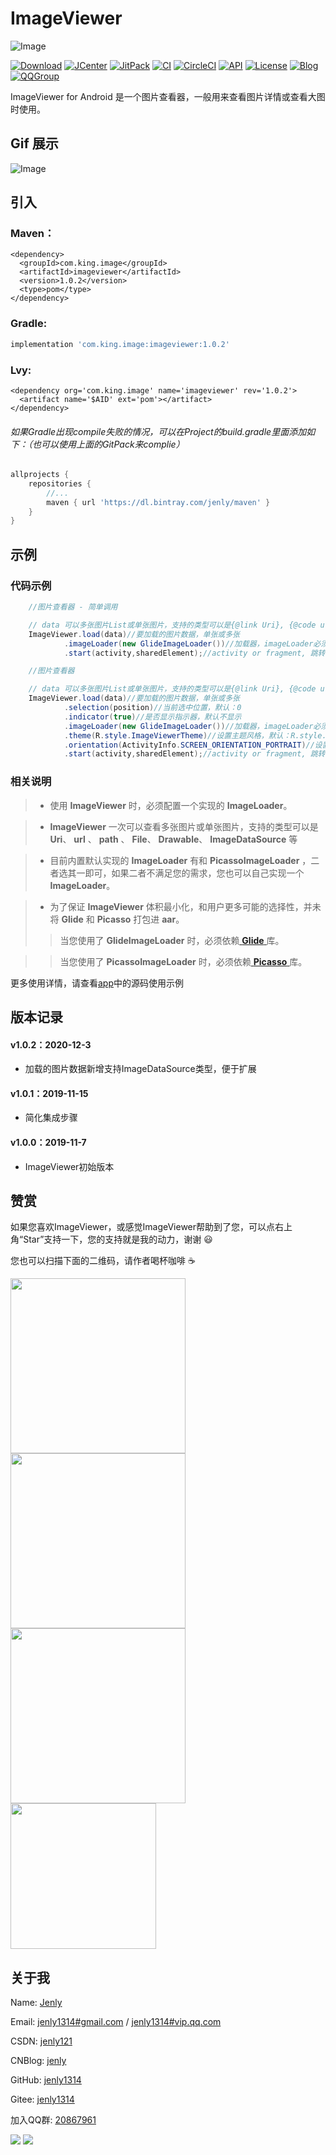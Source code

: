 # ImageViewer

![Image](app/src/main/ic_launcher-web.png)

[![Download](https://img.shields.io/badge/download-App-blue.svg)](https://raw.githubusercontent.com/jenly1314/ImageViewer/master/app/release/app-release.apk)
[![JCenter](https://img.shields.io/badge/JCenter-1.0.2-46C018.svg)](https://bintray.com/beta/#/jenly/maven/imageviewer)
[![JitPack](https://jitpack.io/v/jenly1314/ImageViewer.svg)](https://jitpack.io/#jenly1314/ImageViewer)
[![CI](https://travis-ci.org/jenly1314/ImageViewer.svg?branch=master)](https://travis-ci.org/jenly1314/ImageViewer)
[![CircleCI](https://circleci.com/gh/jenly1314/ImageViewer.svg?style=svg)](https://circleci.com/gh/jenly1314/ImageViewer)
[![API](https://img.shields.io/badge/API-16%2B-blue.svg?style=flat)](https://android-arsenal.com/api?level=16)
[![License](https://img.shields.io/badge/license-MIT-blue.svg)](https://opensource.org/licenses/mit-license.php)
[![Blog](https://img.shields.io/badge/blog-Jenly-9933CC.svg)](https://jenly1314.github.io/)
[![QQGroup](https://img.shields.io/badge/QQGroup-20867961-blue.svg)](http://shang.qq.com/wpa/qunwpa?idkey=8fcc6a2f88552ea44b1411582c94fd124f7bb3ec227e2a400dbbfaad3dc2f5ad)

ImageViewer for Android 是一个图片查看器，一般用来查看图片详情或查看大图时使用。

## Gif 展示
![Image](GIF.gif)


## 引入

### Maven：
```maven
<dependency>
  <groupId>com.king.image</groupId>
  <artifactId>imageviewer</artifactId>
  <version>1.0.2</version>
  <type>pom</type>
</dependency>
```
### Gradle:
```gradle
implementation 'com.king.image:imageviewer:1.0.2'
```

### Lvy:
```lvy
<dependency org='com.king.image' name='imageviewer' rev='1.0.2'>
  <artifact name='$AID' ext='pom'></artifact>
</dependency>
```

###### 如果Gradle出现compile失败的情况，可以在Project的build.gradle里面添加如下：（也可以使用上面的GitPack来complie）
```gradle
allprojects {
    repositories {
        //...
        maven { url 'https://dl.bintray.com/jenly/maven' }
    }
}
```

## 示例

### 代码示例

```Java
    //图片查看器 - 简单调用

    // data 可以多张图片List或单张图片，支持的类型可以是{@link Uri}, {@code url}, {@code path},{@link File}, {@link DrawableRes resId}…等
    ImageViewer.load(data)//要加载的图片数据，单张或多张
            .imageLoader(new GlideImageLoader())//加载器，imageLoader必须配置，目前内置的有GlideImageLoader或PicassoImageLoader，也可以自己实现
            .start(activity,sharedElement);//activity or fragment, 跳转时的共享元素视图

```

```Java
    //图片查看器

    // data 可以多张图片List或单张图片，支持的类型可以是{@link Uri}, {@code url}, {@code path},{@link File}, {@link DrawableRes resId}…等
    ImageViewer.load(data)//要加载的图片数据，单张或多张
            .selection(position)//当前选中位置，默认：0
            .indicator(true)//是否显示指示器，默认不显示
            .imageLoader(new GlideImageLoader())//加载器，imageLoader必须配置，目前内置的有GlideImageLoader或PicassoImageLoader，也可以自己实现
            .theme(R.style.ImageViewerTheme)//设置主题风格，默认：R.style.ImageViewerTheme
            .orientation(ActivityInfo.SCREEN_ORIENTATION_PORTRAIT)//设置屏幕方向,默认：ActivityInfo.SCREEN_ORIENTATION_BEHIND
            .start(activity,sharedElement);//activity or fragment, 跳转时的共享元素视图

```

### 相关说明
> * 使用 **ImageViewer** 时，必须配置一个实现的 **ImageLoader**。

> * **ImageViewer** 一次可以查看多张图片或单张图片，支持的类型可以是 **Uri**、 **url** 、 **path** 、 **File**、 **Drawable**、 **ImageDataSource** 等

> * 目前内置默认实现的 **ImageLoader** 有和 **PicassoImageLoader** ，二者选其一即可，如果二者不满足您的需求，您也可以自己实现一个 **ImageLoader**。

> * 为了保证 **ImageViewer** 体积最小化，和用户更多可能的选择性，并未将 **Glide** 和 **Picasso** 打包进 **aar**。
>>    当您使用了 **GlideImageLoader** 时，必须依赖[ **Glide** ](https://github.com/bumptech/glide)库。

>>    当您使用了 **PicassoImageLoader** 时，必须依赖[ **Picasso** ](https://github.com/square/picasso)库。


更多使用详情，请查看[app](app)中的源码使用示例

## 版本记录

#### v1.0.2：2020-12-3
*  加载的图片数据新增支持ImageDataSource类型，便于扩展

#### v1.0.1：2019-11-15
*  简化集成步骤

#### v1.0.0：2019-11-7
*  ImageViewer初始版本

## 赞赏
如果您喜欢ImageViewer，或感觉ImageViewer帮助到了您，可以点右上角“Star”支持一下，您的支持就是我的动力，谢谢 :smiley:<p>
您也可以扫描下面的二维码，请作者喝杯咖啡 :coffee:
    <div>
        <img src="https://jenly1314.github.io/image/pay/wxpay.png" width="280" heght="350">
        <img src="https://jenly1314.github.io/image/pay/alipay.png" width="280" heght="350">
        <img src="https://jenly1314.github.io/image/pay/qqpay.png" width="280" heght="350">
        <img src="https://jenly1314.github.io/image/alipay_red_envelopes.jpg" width="233" heght="350">
    </div>

## 关于我
   Name: <a title="关于作者" href="https://about.me/jenly1314" target="_blank">Jenly</a>

   Email: <a title="欢迎邮件与我交流" href="mailto:jenly1314@gmail.com" target="_blank">jenly1314#gmail.com</a> / <a title="给我发邮件" href="mailto:jenly1314@vip.qq.com" target="_blank">jenly1314#vip.qq.com</a>

   CSDN: <a title="CSDN博客" href="http://blog.csdn.net/jenly121" target="_blank">jenly121</a>

   CNBlog: <a title="博客园" href="https://www.cnblogs.com/jenly" target="_blank">jenly</a>

   GitHub: <a title="GitHub开源项目" href="https://github.com/jenly1314" target="_blank">jenly1314</a>
   
   Gitee: <a title="Gitee开源项目" href="https://gitee.com/jenly1314" target="_blank">jenly1314</a>

   加入QQ群: <a title="点击加入QQ群" href="http://shang.qq.com/wpa/qunwpa?idkey=8fcc6a2f88552ea44b1411582c94fd124f7bb3ec227e2a400dbbfaad3dc2f5ad" target="_blank">20867961</a>
   <div>
       <img src="https://jenly1314.github.io/image/jenly666.png">
       <img src="https://jenly1314.github.io/image/qqgourp.png">
   </div>
